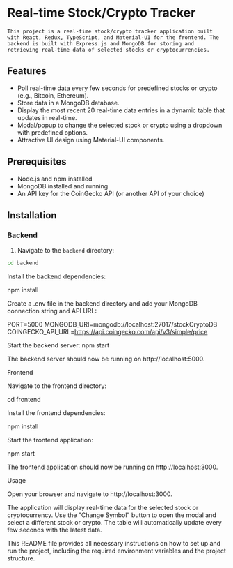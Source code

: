 # Real-time Stock/Crypto Tracker

`This project is a real-time stock/crypto tracker application built with React, Redux, TypeScript, and Material-UI for the frontend. The backend is built with Express.js and MongoDB for storing and retrieving real-time data of selected stocks or cryptocurrencies.`

## Features

- Poll real-time data every few seconds for predefined stocks or crypto (e.g., Bitcoin, Ethereum).
- Store data in a MongoDB database.
- Display the most recent 20 real-time data entries in a dynamic table that updates in real-time.
- Modal/popup to change the selected stock or crypto using a dropdown with predefined options.
- Attractive UI design using Material-UI components.

## Prerequisites

- Node.js and npm installed
- MongoDB installed and running
- An API key for the CoinGecko API (or another API of your choice)

## Installation

### Backend

1. Navigate to the `backend` directory:

```bash
cd backend

```

Install the backend dependencies:

npm install

Create a .env file in the backend directory and add your MongoDB connection string and API URL:

PORT=5000
MONGODB_URI=mongodb://localhost:27017/stockCryptoDB
COINGECKO_API_URL=https://api.coingecko.com/api/v3/simple/price

Start the backend server:
npm start

The backend server should now be running on http://localhost:5000.

Frontend

Navigate to the frontend directory:

cd frontend

Install the frontend dependencies:

npm install

Start the frontend application:

npm start

The frontend application should now be running on http://localhost:3000.

Usage

Open your browser and navigate to http://localhost:3000.

The application will display real-time data for the selected stock or cryptocurrency.
Use the "Change Symbol" button to open the modal and select a different stock or crypto.
The table will automatically update every few seconds with the latest data.

This README file provides all necessary instructions on how to set up and run the project, including the required environment variables and the project structure.
